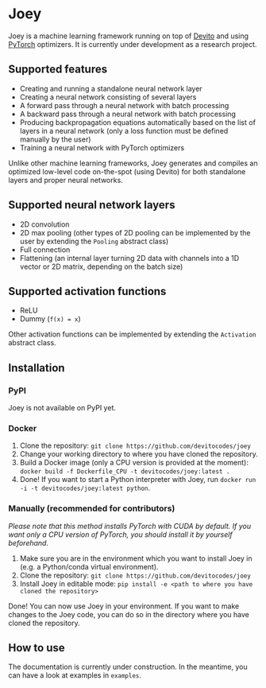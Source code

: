 # Joey
Joey is a machine learning framework running on top of [Devito](https://github.com/devitocodes/devito) and using [PyTorch](https://github.com/pytorch/pytorch) optimizers. It is currently under development as a research project.

## Supported features
* Creating and running a standalone neural network layer
* Creating a neural network consisting of several layers
* A forward pass through a neural network with batch processing
* A backward pass through a neural network with batch processing
* Producing backpropagation equations automatically based on the list of layers in a neural network (only a loss function must be defined manually by the user)
* Training a neural network with PyTorch optimizers

Unlike other machine learning frameworks, Joey generates and compiles an optimized low-level code on-the-spot (using Devito) for both standalone layers and proper neural networks.

## Supported neural network layers
* 2D convolution
* 2D max pooling (other types of 2D pooling can be implemented by the user by extending the `Pooling` abstract class)
* Full connection
* Flattening (an internal layer turning 2D data with channels into a 1D vector or 2D matrix, depending on the batch size)

## Supported activation functions
* ReLU
* Dummy (`f(x) = x`)

Other activation functions can be implemented by extending the `Activation` abstract class.

## Installation
### PyPI
Joey is not available on PyPI yet.

### Docker
1. Clone the repository: `git clone https://github.com/devitocodes/joey`
2. Change your working directory to where you have cloned the repository.
3. Build a Docker image (only a CPU version is provided at the moment): `docker build -f Dockerfile_CPU -t devitocodes/joey:latest .`
4. Done! If you want to start a Python interpreter with Joey, run `docker run -i -t devitocodes/joey:latest python`.

### Manually (recommended for contributors)
*Please note that this method installs PyTorch with CUDA by default. If you want only a CPU version of PyTorch, you should install it by yourself beforehand.*

1. Make sure you are in the environment which you want to install Joey in (e.g. a Python/conda virtual environment).
2. Clone the repository: `git clone https://github.com/devitocodes/joey`
3. Install Joey in editable mode: `pip install -e <path to where you have cloned the repository>`

Done! You can now use Joey in your environment. If you want to make changes to the Joey code, you can do so in the directory where you have cloned the repository.

## How to use
The documentation is currently under construction. In the meantime, you can have a look at examples in `examples`.
